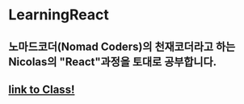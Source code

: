 # LearningReact

## 노마드코더(Nomad Coders)의 천재코더라고 하는 Nicolas의 "React"과정을 토대로 공부합니다.
## [link to Class!](https://academy.nomadcoders.co/courses/category/EN)